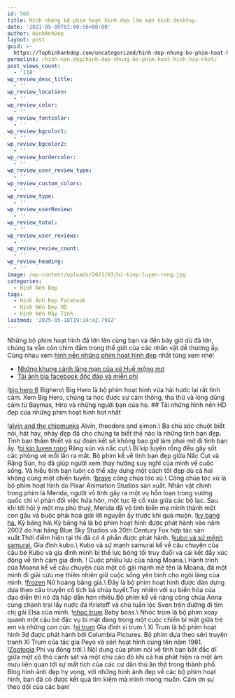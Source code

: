 ```yaml
---
id: 566
title: Hình những bộ phim hoạt hình đẹp làm màn hình desktop.
date: '2021-05-09T01:00:56+00:00'
author: HinhAnhDep
layout: post
guid: >-
  https://Tophinhanhdep.com/uncategorized/hinh-dep-nhung-bo-phim-hoat-hinh-hay-nhat/
permalink: /hinh-nen-dep/hinh-dep-nhung-bo-phim-hoat-hinh-hay-nhat/
post_views_count:
  - '118'
wp_review_desc_title:
  - ''
wp_review_location:
  - ''
wp_review_color:
  - ''
wp_review_fontcolor:
  - ''
wp_review_bgcolor1:
  - ''
wp_review_bgcolor2:
  - ''
wp_review_bordercolor:
  - ''
wp_review_user_review_type:
  - ''
wp_review_custom_colors:
  - ''
wp_review_type:
  - ''
wp_review_userReview:
  - ''
wp_review_total:
  - ''
wp_review_user_reviews:
  - ''
wp_review_review_count:
  - ''
wp_review_heading:
  - ''
image: /wp-content/uploads/2021/03/bi-kiep-luyen-rong.jpg
categories:
  - Hình Nền Đẹp
tags:
  - Hình Ảnh Đẹp Facebook
  - Hình Nền Đẹp HD
  - Hình Nền Máy Tính
lastmod: '2025-05-18T19:24:42.791Z'
---
```

Những bộ phim hoạt hình đã lớn lên cùng bạn và đến bây giờ dù đã lớn, chúng ta vẫn còn chìm đắm trong thế giới của các nhân vật dễ thương ấy. Cùng nhau xem [hình nền những phim hoạt hình đẹp](https://tophinhanhdep.com/hinh-nen-dep/hinh-dep-nhung-bo-phim-hoat-hinh-hay-nhat/) nhất từng xem nhé!

- [Những khung cảnh lãng mạn của xứ Huế mộng mơ](https://tophinhanhdep.com/hinh-nen-dep/nhung-hinh-anh-dep-ve-hue/)
- [Tải ảnh bìa facebook độc đáo và miễn phí](https://tophinhanhdep.com/anh-bia-dep/anh-bia-facebook-dep/)

\![big hero 6](https://tophinhanhdep.com/wp-content/uploads/2021/03/big-hero-6.jpg) Bighero\ Big Hero là bộ phim hoạt hình vừa hài hước lại rất tình cảm. Xem Big Hero, chúng ta học được sự cảm thông, tha thứ và lòng dũng cảm từ Baymax, Hiro và những người bạn của họ. ## Tải những hình nền HD đẹp của những phim hoạt hình hot nhất

\![alvin and the chipmunks](https://tophinhanhdep.com/wp-content/uploads/2021/03/alvin-and-the-chipmunks-3.jpg) Alvin, theodore and simon.\ Ba chú sóc chuột biết nói, hát hay, nhảy đẹp đã cho chúng ta biết thế nào là những tình bạn đẹp. Tình bạn thắm thiết và sự đoàn kết sẽ không bao giờ làm phai mờ đi tình bạn ấy. \![bi kip luyen rong](https://tophinhanhdep.com/wp-content/uploads/2021/03/bi-kiep-luyen-rong.jpg) Răng sún và nấc cụt.\ Bí kíp luyện rồng đều gây sốt các phòng vé mỗi lần ra mắt. Bộ phim kể về tình bạn đẹp giữa Nấc Cụt và Răng Sún, họ đã giúp người xem thay hướng suy nghĩ của mình về cuộc sống. Và hiểu tình bạn luôn có thể xây dựng một cách tốt đẹp dù cả hai không cùng một chiến tuyến. \![brave](https://tophinhanhdep.com/wp-content/uploads/2021/03/brave.jpg) công chúa tóc xù.\ Công chúa tóc xù là bộ phim hoạt hình do Pixar Animation Studios sản xuất. Nhân vật chính trong phim là Merida, người vô tình gây ra một vụ hỗn loạn trong vương quốc chỉ vì phản đối việc hứa hôn, một tục lệ cổ xưa giữa các bộ lạc. Sau khi tới hỏi ý một mụ phù thuỷ, Merida đã vô tình biến mẹ mình thành một con gấu và buộc phải hoá giải lời nguyền ấy trước khi quá muộn. \![ky bang ha.](https://tophinhanhdep.com/wp-content/uploads/2021/03/ky-bang-ha.jpg) Kỷ băng hà\ Kỷ băng hà là bộ phim hoạt hình được phát hành vào năm 2002 do hai hãng Blue Sky Studios và 20th Century Fox hợp tác sản xuất.Thời điểm hiện tại thì đã có 4 phần được phát hành. \![kubo và sứ mệnh samurai.](https://tophinhanhdep.com/wp-content/uploads/2021/03/kubo-va-xu-menh-samurai.jpg) Gia đình kubo.\ Kubo và sứ mạnh samurai kể về câu chuyện của cậu bé Kubo và gia đình mình bị thế lực bóng tối truy đuổi và cái kết đầy xúc động về tính cảm gia đình. \![](https://tophinhanhdep.com/wp-content/uploads/2021/03/moana.jpg) Cuộc phiêu lưu của nàng Moana.\ Hành trình của Moana kể về câu chuyện của một cô gái mạnh mẽ tên là Moana, đã một mình đi giải cứu mẹ thiên nhiên giữ cuộc sống yên bình cho ngôi làng của mình. \![frozen](https://tophinhanhdep.com/wp-content/uploads/2021/03/frozen.jpg) Nữ hoàng băng giá.\ Đây là bộ phim hoạt hình được dàn dựng dựa theo câu truyện cổ tích bà chúa tuyết.Tuy nhiên với sự biến hóa của đạo diễn thì nó đã hấp dẫn hơn nhiều.Bộ phim kể về nàng công chúa Anna cùng chành trai lấy nước đá Kristoff và chú tuần lộc Sven trên đường đi tìm chị gái Elsa của mình. \![nhoc trum](https://tophinhanhdep.com/wp-content/uploads/2021/03/nhoc-trum.jpg) Baby boss.\ Nhóc trùm là bộ phim xoay quanh một cậu bé đặc vụ bí mật đang trong một cuộc chiến bí mật giữa trẻ em và những con cún. \![xi trum](https://tophinhanhdep.com/wp-content/uploads/2021/03/xi-trum.jpg) Gia đình xì trum.\ Xì Trum là bộ phim hoạt hình 3d được phát hành bởi Columbia Pictures. Bộ phim dựa theo sêri truyện tranh Xì Trum của tác gia Peyo và sêri hoạt hình cùng tên năm 1981. \![Zootopia](https://tophinhanhdep.com/wp-content/uploads/2021/03/Zootopia.jpg) Phi vụ động trời.\ Nội dung của phim nói về tình bạn bất đắc dĩ giữa một cô thỏ cảnh sát và một chú cáo đỏ khi cả hai phát hiện ra một âm mưu liên quan tới sự mất tích của các cư dân thú ăn thịt trong thành phố. Blog hình ảnh đẹp hy vọng, với những hình ảnh đẹp về các bộ phim hoạt hình, bạn đã có được kết quả tìm kiếm mà mình mong muốn. Cám ơn sự theo dõi của các bạn!
